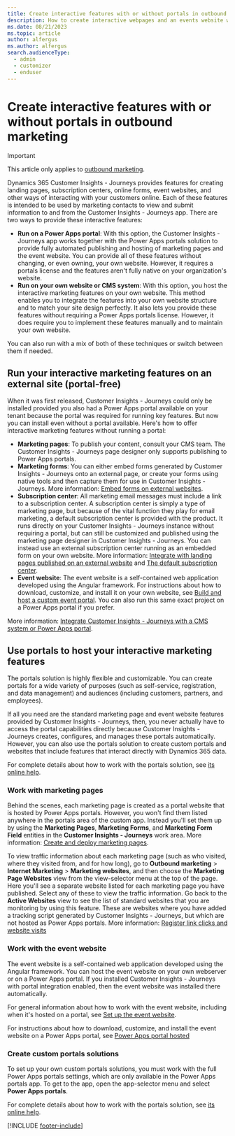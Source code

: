 ```yaml
---
title: Create interactive features with or without portals in outbound marketing
description: How to create interactive webpages and an events website with or without portals with Dynamics 365 Customer Insights - Journeys.
ms.date: 08/21/2023
ms.topic: article
author: alfergus
ms.author: alfergus
search.audienceType: 
  - admin
  - customizer
  - enduser
---
```


# Create interactive features with or without portals in outbound marketing

> [!IMPORTANT]
> This article only applies to [outbound marketing](/dynamics365/marketing/user-guide).

Dynamics 365 Customer Insights - Journeys provides features for creating landing pages, subscription centers, online forms, event websites, and other ways of interacting with your customers online. Each of these features is intended to be used by marketing contacts to view and submit information to and from the Customer Insights - Journeys app. There are two ways to provide these interactive features:

- **Run on a Power Apps portal**: With this option, the Customer Insights - Journeys app works together with the Power Apps portals solution to provide fully automated publishing and hosting of marketing pages and the event website. You can provide all of these features without changing, or even owning, your own website. However, it requires a portals license and the features aren't fully native on your organization's website.
- **Run on your own website or CMS system**: With this option, you host the interactive marketing features on your own website. This method enables you to integrate the features into your own website structure and to match your site design perfectly. It also lets you provide these features without requiring a Power Apps portals license. However, it does require you to implement these features manually and to maintain your own website.

You can also run with a mix of both of these techniques or switch between them if needed.

## Run your interactive marketing features on an external site (portal-free)

When it was first released, Customer Insights - Journeys could only be installed provided you also had a Power Apps portal available on your tenant because the portal was required for running key features. But now you can install even without a portal available. Here's how to offer interactive marketing features without running a portal:

- **Marketing pages**: To publish your content, consult your CMS team. The Customer Insights - Journeys page designer only supports publishing to Power Apps portals.
- **Marketing forms**: You can either embed forms generated by Customer Insights - Journeys onto an external page, or create your forms using native tools and then capture them for use in Customer Insights - Journeys. More information: [Embed forms on external websites](embed-forms.md).
- **Subscription center**: All marketing email messages must include a link to a subscription center. A subscription center is simply a type of marketing page, but because of the vital function they play for email marketing, a default subscription center is provided with the product. It runs directly on your Customer Insights - Journeys instance without requiring a portal, but can still be customized and published using the marketing page designer in Customer Insights - Journeys. You can instead use an external subscription center running as an embedded form on your own website.  More information: [Integrate with landing pages published on an external website](embed-forms.md) and [The default subscription center](set-up-subscription-center.md#default-center).
- **Event website**: The event website is a self-contained web application developed using the Angular framework. For instructions about how to download, customize, and install it on your own website, see [Build and host a custom event portal](developer/event-management-web-application.md). You can also run this same exact project on a Power Apps portal if you prefer.

More information: [Integrate Customer Insights - Journeys with a CMS system or Power Apps portal](portal-optional.md).

## Use portals to host your interactive marketing features

The portals solution is highly flexible and customizable. You can create portals for a wide variety of purposes (such as self-service, registration, and data management) and audiences (including customers, partners, and employees).

If all you need are the standard marketing page and event website features provided by Customer Insights - Journeys, then, you never actually have to access the portal capabilities directly because Customer Insights - Journeys creates, configures, and manages these portals automatically. However, you can also use the portals solution to create custom portals and websites that include features that interact directly with Dynamics 365 data.

For complete details about how to work with the portals solution, see [its online help](/powerapps/maker/portals/overview).

### Work with marketing pages

Behind the scenes, each marketing page is created as a portal website that is hosted by Power Apps portals. However, you won't find them listed anywhere in the portals area of the custom app. Instead you'll set them up by using the **Marketing Pages**, **Marketing Forms**, and **Marketing Form Field** entities in the **Customer Insights - Journeys** work area. More information: [Create and deploy marketing pages](create-deploy-marketing-pages.md).

To view traffic information about each marketing page (such as who visited, where they visited from, and for how long), go to **Outbound marketing** > **Internet Marketing** > **Marketing websites**, and then choose the **Marketing Page Websites** view from the view-selector menu at the top of the page. Here you'll see a separate website listed for each marketing page you have published. Select any of these to view the traffic information. Go back to the **Active Websites** view to see the list of standard websites that you are monitoring by using this feature. These are websites where you have added a tracking script generated by Customer Insights - Journeys, but which are not hosted as Power Apps portals. More information: [Register link clicks and website visits](register-engagement.md)

### Work with the event website

The event website is a self-contained web application developed using the Angular framework. You can host the event website on your own webserver or on a Power Apps portal. If you installed Customer Insights - Journeys with portal integration enabled, then the event website was installed there automatically.

For general information about how to work with the event website, including when it's hosted on a portal, see [Set up the event website](set-up-event-portal.md).

For instructions about how to download, customize, and install the event website on a Power Apps portal, see [Power Apps portal hosted](developer/portal-hosted.md)

### Create custom portals solutions

To set up your own custom portals solutions, you must work with the full Power Apps portals settings, which are only available in the Power Apps portals app. To get to the app, open the app-selector menu and select **Power Apps portals**.

For complete details about how to work with the portals solution, see [its online help](/powerapps/maker/portals/overview).

[!INCLUDE [footer-include](./includes/footer-banner.md)]
